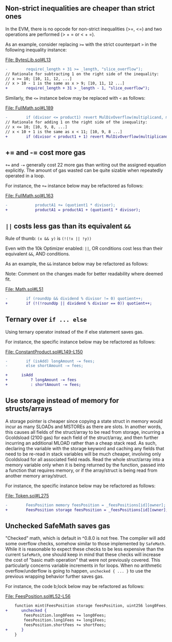 ## Non-strict inequalities are cheaper than strict ones
In the EVM, there is no opcode for non-strict inequalities (>=, <=) and two operations are performed (> + = or < + =).

As an example, consider replacing `>=` with the strict counterpart `>` in the following inequality instance:

[File: BytesLib.sol#L13](https://github.com/code-423n4/2023-01-timeswap/blob/main/packages/v2-library/src/BytesLib.sol#L13)

```diff
-        require(_length + 31 >= _length, "slice_overflow");
// Rationale for subtracting 1 on the right side of the inequality:
// x >= 10; [10, 11, 12, ...]
// x > 10 - 1 is the same as x > 9; [10, 11, 12 ...] 
+        require(_length + 31 > _length - 1, "slice_overflow");
```
Similarly, the `<=` instance below may be replaced with `<` as follows:

[File: FullMath.sol#L189](https://github.com/code-423n4/2023-01-timeswap/blob/main/packages/v2-library/src/FullMath.sol#L189)

```diff
-        if (divisor <= product1) revert MulDivOverflow(multiplicand, multiplier, divisor);
// Rationale for adding 1 on the right side of the inequality:
// x <= 10; [10, 9, 8, ...]
// x < 10 + 1 is the same as x < 11; [10, 9, 8 ...]
+        if (divisor < product1 + 1) revert MulDivOverflow(multiplicand, multiplier, divisor);
```
## += and -= cost more gas
`+=` and `-=` generally cost 22 more gas than writing out the assigned equation explicitly. The amount of gas wasted can be quite sizable when repeatedly operated in a loop.

For instance, the `+=` instance below may be refactored as follows:

[File: FullMath.sol#L163](https://github.com/code-423n4/2023-01-timeswap/blob/main/packages/v2-library/src/FullMath.sol#L163)

```diff
-            productA1 += (quotient1 * divisor);
+            productA1 = productA1 + (quotient1 * divisor);
```
## `||` costs less gas than its equivalent `&&`
Rule of thumb: `(x && y)` is `(!(!x || !y))`

Even with the 10k Optimizer enabled: `||`, OR conditions cost less than their equivalent `&&`, AND conditions.

As an example, the `&&` instance below may be refactored as follows:

Note: Comment on the changes made for better readability where deemed fit.

[File: Math.sol#L51](https://github.com/code-423n4/2023-01-timeswap/blob/main/packages/v2-library/src/Math.sol#L51)

```diff
-        if (roundUp && dividend % divisor != 0) quotient++;
+        if (!(!roundUp || dividend % divisor == 0)) quotient++;
```
## Ternary over `if ... else`
Using ternary operator instead of the if else statement saves gas.

For instance, the specific instance below may be refactored as follows:

[File: ConstantProduct.sol#L149-L150](https://github.com/code-423n4/2023-01-timeswap/blob/main/packages/v2-pool/src/libraries/ConstantProduct.sol#L149-L150)

```diff
-        if (isAdd) longAmount -= fees;
-        else shortAmount -= fees;

+      isAdd
+          ? longAmount -= fees
+          : shortAmount -= fees;
```
## Use storage instead of memory for structs/arrays
A storage pointer is cheaper since copying a state struct in memory would incur as many SLOADs and MSTOREs as there are slots. In another words, this causes all fields of the struct/array to be read from storage, incurring a Gcoldsload (2100 gas) for each field of the struct/array, and then further incurring an additional MLOAD rather than a cheap stack read. As such, declaring the variable with the storage keyword and caching any fields that need to be re-read in stack variables will be much cheaper, involving only Gcoldsload for all associated field reads. Read the whole struct/array into a memory variable only when it is being returned by the function, passed into a function that requires memory, or if the array/struct is being read from another memory array/struct.

For instance, the specific instance below may be refactored as follows:

[File: Token.sol#L275](https://github.com/code-423n4/2023-01-timeswap/blob/main/packages/v2-token/src/TimeswapV2LiquidityToken.sol#L275)

```diff
-        FeesPosition memory feesPosition = _feesPositions[id][owner];
+        FeesPosition storage feesPosition = _feesPositions[id][owner];
```
## Unchecked SafeMath saves gas
"Checked" math, which is default in ^0.8.0 is not free. The compiler will add some overflow checks, somehow similar to those implemented by `SafeMath`. While it is reasonable to expect these checks to be less expensive than the current `SafeMath`, one should keep in mind that these checks will increase the cost of "basic math operation" that were not previously covered. This particularly concerns variable increments in for loops. When no arithmetic overflow/underflow is going to happen, `unchecked { ... }` to use the previous wrapping behavior further saves gas.

For instance, the code b;lock below may be refactored as follows:

[File: FeesPosition.sol#L52-L56](https://github.com/code-423n4/2023-01-timeswap/blob/main/packages/v2-token/src/structs/FeesPosition.sol#L52-L56)

```diff
    function mint(FeesPosition storage feesPosition, uint256 long0Fees, uint256 long1Fees, uint256 shortFees) internal {
+      unchecked {
        feesPosition.long0Fees += long0Fees;
        feesPosition.long1Fees += long1Fees;
        feesPosition.shortFees += shortFees;
+      }
    }
```